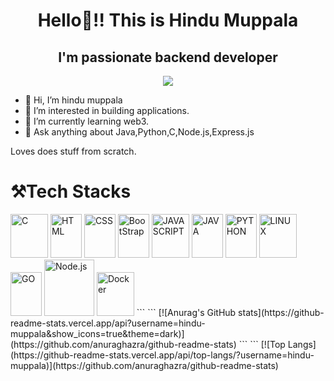 <h1 align="center">Hello👋!! This is Hindu Muppala</h1>
<h2 align="center"> I'm passionate backend developer</h2>
<p align="center">
<img align="center" src="https://user-images.githubusercontent.com/120579608/230760230-ef7837a0-f570-471e-bf4d-5d4b7869e237.png" />
</p>

- 👋 Hi, I’m hindu muppala
- 👀 I’m interested in building applications.
- 🌱 I’m currently learning web3.
- 💞️ Ask anything about Java,Python,C,Node.js,Express.js

Loves does stuff from scratch.
# :hammer_and_pick:Tech Stacks
<picture>
<img alt="C" src="https://user-images.githubusercontent.com/120579608/230761082-ebde4f7c-054a-41eb-a4cd-3c87a4805ab9.png" width="60" height="70"/>
</picture>
<picture>
  <img alt="HTML" src="https://user-images.githubusercontent.com/120579608/230758867-e6fd5db8-7ec2-4aca-b737-1d7eb1791916.png" width="50" height="70"/>
</picture>
<picture>
 <img alt="CSS" src="https://user-images.githubusercontent.com/120579608/230758892-ac491c04-d40c-4dce-b239-fa4a7ae3f283.png" width="50" height="70"/>
</picture>
<picture>
<img alt="BootStrap" src="https://user-images.githubusercontent.com/120579608/230761720-217937ae-7c58-46c9-831d-9f11a5651055.png" width="50" height="70"/>
</picture>
<picture>
  <img alt="JAVASCRIPT" src="https://user-images.githubusercontent.com/120579608/230760590-56691170-e4d5-4f58-ab49-38ca48de988a.png" width="60" height="70"/>
</picture>
<picture>
 <img alt="JAVA" src="https://user-images.githubusercontent.com/120579608/230760544-a4e89b3f-b38a-47d2-848b-d93494d6a0e0.png" width="50" height="70"/>
</picture>
<picture>
  <img alt="PYTHON" src="https://user-images.githubusercontent.com/120579608/230760490-925c6cdc-ceea-4417-ab5b-264ad32448b0.png" width="50" height="70"/>
</picture>
<picture>
 <img alt="LINUX" src="https://user-images.githubusercontent.com/120579608/230760652-9fe240ba-3baa-44bc-86ed-9e03130b3b8e.png" width="60" height="70"/>
</picture>
<picture>
<img alt="GO" src="https://user-images.githubusercontent.com/120579608/230760709-547d0782-2b78-4e4d-861f-f6cc08b51ace.png" width="50" height="70"/>
</picture>
<picture>
<img alt="Node.js" src="https://user-images.githubusercontent.com/120579608/230760806-2e0f3ae3-d503-4a08-9828-7eaeb9724d9e.png" width="80" height="90"/>
</picture>
<picture>
<img alt="Docker" src="https://user-images.githubusercontent.com/120579608/230761156-86b2fdc9-d711-43d7-8ae8-355222561eda.png" width="60" height="70"/>
</picture>
```
```
[![Anurag's GitHub stats](https://github-readme-stats.vercel.app/api?username=hindu-muppala&show_icons=true&theme=dark)](https://github.com/anuraghazra/github-readme-stats)
```
```
[![Top Langs](https://github-readme-stats.vercel.app/api/top-langs/?username=hindu-muppala)](https://github.com/anuraghazra/github-readme-stats)
